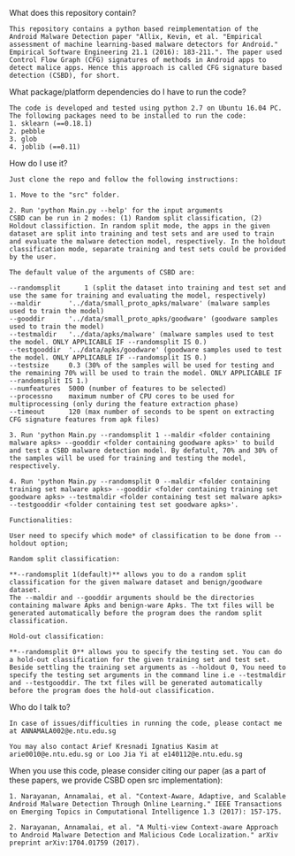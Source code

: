 What does this repository contain?
    
    This repository contains a python based reimplementation of the Android Malware Detection paper "Allix, Kevin, et al. "Empirical assessment of machine learning-based malware detectors for Android." Empirical Software Engineering 21.1 (2016): 183-211.". The paper used Control Flow Graph (CFG) signatures of methods in Android apps to detect malice apps. Hence this approach is called CFG signature based detection (CSBD), for short.

What package/platform dependencies do I have to run the code?

    The code is developed and tested using python 2.7 on Ubuntu 16.04 PC.
    The following packages need to be installed to run the code:
    1. sklearn (==0.18.1)
    2. pebble
    3. glob
    4. joblib (==0.11)

How do I use it?

    Just clone the repo and follow the following instructions:

    1. Move to the "src" folder.

    2. Run 'python Main.py --help' for the input arguments
    CSBD can be run in 2 modes: (1) Random split classification, (2) Holdout classifiction. In random split mode, the apps in the given dataset are split into training and test sets and are used to train and evaluate the malware detection model, respectively. In the holdout classification mode, separate training and test sets could be provided by the user. 

    The default value of the arguments of CSBD are:

    --randomsplit      1 (split the dataset into training and test set and use the same for training and evaluating the model, respectively)
    --maldir       '../data/small_proto_apks/malware' (malware samples used to train the model)
    --gooddir      '../data/small_proto_apks/goodware' (goodware samples used to train the model)
    --testmaldir   '../data/apks/malware' (malware samples used to test the model. ONLY APPLICABLE IF --randomsplit IS 0.)
    --testgooddir  '../data/apks/goodware' (goodware samples used to test the model. ONLY APPLICABLE IF --randomsplit IS 0.)
    --testsize     0.3 (30% of the samples will be used for testing and the remaining 70% will be used to train the model. ONLY APPLICABLE IF --randomsplit IS 1.)
    --numfeatures  5000 (number of features to be selected)
    --processno    maximum number of CPU cores to be used for multiprocessing (only during the feature extraction phase)
    --timeout      120 (max number of seconds to be spent on extracting CFG signature features from apk files) 
    
    3. Run 'python Main.py --randomsplit 1 --maldir <folder containing malware apks> --gooddir <folder containing goodware apks>' to build and test a CSBD malware detection model. By defatult, 70% and 30% of the samples will be used for training and testing the model, respectively. 

    4. Run 'python Main.py --randomsplit 0 --maldir <folder containing training set malware apks> --gooddir <folder containing training set goodware apks> --testmaldir <folder containing test set malware apks> --testgooddir <folder containing test set goodware apks>'.

    Functionalities:

    User need to specify which mode* of classification to be done from --holdout option;
   
    Random split classification:

    **--randomsplit 1(default)** allows you to do a random split classification for the given malware dataset and benign/goodware dataset. 
    The --maldir and --gooddir arguments should be the directories containing malware Apks and benign-ware Apks. The txt files will be 
    generated automatically before the program does the random split classification.

    Hold-out classification:

    **--randomsplit 0** allows you to specify the testing set. You can do a hold-out classification for the given training set and test set. 
    Beside settling the training set arguments as --holdout 0, You need to specify the testing set arguments in the command line i.e --testmaldir
    and --testgooddir. The txt files will be generated automatically before the program does the hold-out classification.
    
Who do I talk to?

    In case of issues/difficulties in running the code, please contact me at ANNAMALA002@e.ntu.edu.sg
    
    You may also contact Arief Kresnadi Ignatius Kasim at arie0010@e.ntu.edu.sg or Loo Jia Yi at e140112@e.ntu.edu.sg  

When you use this code, please consider citing our paper (as a part of these papers, we provide CSBD open src implementation):

    1. Narayanan, Annamalai, et al. "Context-Aware, Adaptive, and Scalable Android Malware Detection Through Online Learning." IEEE Transactions on Emerging Topics in Computational Intelligence 1.3 (2017): 157-175.

    2. Narayanan, Annamalai, et al. "A Multi-view Context-aware Approach to Android Malware Detection and Malicious Code Localization." arXiv preprint arXiv:1704.01759 (2017).
